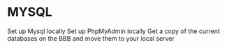 MYSQL
=====

Set up Mysql locally
Set up PhpMyAdmin locally
Get a copy of the current databases on the BBB and move them to your local server
